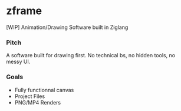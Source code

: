 # zframe
[WIP] Animation/Drawing Software built in Ziglang

### Pitch
A software built for drawing first. No technical bs, no hidden tools, no messy UI.

### Goals
- Fully functionnal canvas
- Project Files
- PNG/MP4 Renders
